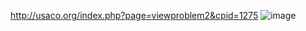 http://usaco.org/index.php?page=viewproblem2&cpid=1275
![image](https://github.com/froge159/usaco_training/assets/87875402/1dcffdd3-f272-4f2a-b6fc-4c8cd8f8a246)
